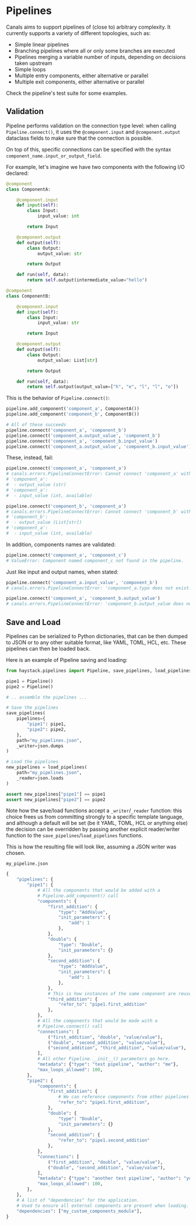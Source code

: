 # Pipelines

Canals aims to support pipelines of (close to) arbitrary complexity. It currently supports a variety of different topologies, such as:

- Simple linear pipelines
- Branching pipelines where all or only some branches are executed
- Pipelines merging a variable number of inputs, depending on decisions taken upstream
- Simple loops
- Multiple entry components, either alternative or parallel
- Multiple exit components, either alternative or parallel

Check the pipeline's test suite for some examples.

## Validation

Pipeline performs validation on the connection type level: when calling `Pipeline.connect()`, it uses the `@component.input` and `@component.output` dataclass fields to make sure that the connection is possible.

On top of this, specific connections can be specified with the syntax `component_name.input_or_output_field`.

For example, let's imagine we have two components with the following I/O declared:

```python
@component
class ComponentA:

    @component.input
    def input(self):
        class Input:
            input_value: int

        return Input

    @component.output
    def output(self):
        class Output:
            output_value: str

        return Output

    def run(self, data):
        return self.output(intermediate_value="hello")

@component
class ComponentB:

    @component.input
    def input(self):
        class Input:
            input_value: str

        return Input

    @component.output
    def output(self):
        class Output:
            output_value: List[str]

        return Output

    def run(self, data):
        return self.output(output_value=["h", "e", "l", "l", "o"])
```

This is the behavior of `Pipeline.connect()`:

```python
pipeline.add_component('component_a', ComponentA())
pipeline.add_component('component_b', ComponentB())

# All of these succeeds
pipeline.connect('component_a', 'component_b')
pipeline.connect('component_a.output_value', 'component_b')
pipeline.connect('component_a', 'component_b.input_value')
pipeline.connect('component_a.output_value', 'component_b.input_value')
```

These, instead, fail:

```python
pipeline.connect('component_a', 'component_a')
# canals.errors.PipelineConnectError: Cannot connect 'component_a' with 'component_a': no matching connections available.
# 'component_a':
#  - output_value (str)
# 'component_a':
#  - input_value (int, available)

pipeline.connect('component_b', 'component_a')
# canals.errors.PipelineConnectError: Cannot connect 'component_b' with 'component_a': no matching connections available.
# 'component_b':
#  - output_value (List[str])
# 'component_a':
#  - input_value (int, available)
```

In addition, components names are validated:

```python
pipeline.connect('component_a', 'component_c')
# ValueError: Component named component_c not found in the pipeline.
```

Just like input and output names, when stated:

```python
pipeline.connect('component_a.input_value', 'component_b')
# canals.errors.PipelineConnectError: 'component_a.typo does not exist. Output connections of component_a are: output_value (type str)

pipeline.connect('component_a', 'component_b.output_value')
# canals.errors.PipelineConnectError: 'component_b.output_value does not exist. Input connections of component_b are: input_value (type str)
```

## Save and Load

Pipelines can be serialized to Python dictionaries, that can be then dumped to JSON or to any other suitable format, like YAML, TOML, HCL, etc. These pipelines can then be loaded back.

Here is an example of Pipeline saving and loading:

```python
from haystack.pipelines import Pipeline, save_pipelines, load_pipelines

pipe1 = Pipeline()
pipe2 = Pipeline()

# .. assemble the pipelines ...

# Save the pipelines
save_pipelines(
    pipelines={
        "pipe1": pipe1,
        "pipe2": pipe2,
    },
    path="my_pipelines.json",
    _writer=json.dumps
)

# Load the pipelines
new_pipelines = load_pipelines(
    path="my_pipelines.json",
    _reader=json.loads
)

assert new_pipelines["pipe1"] == pipe1
assert new_pipelines["pipe2"] == pipe2
```

Note how the save/load functions accept a `_writer`/`_reader` function: this choice frees us from committing strongly to a specific template language, and although a default will be set (be it YAML, TOML, HCL or anything else) the decision can be overridden by passing another explicit reader/writer function to the `save_pipelines`/`load_pipelines` functions.

This is how the resulting file will look like, assuming a JSON writer was chosen.

`my_pipeline.json`

```python
{
    "pipelines": {
        "pipe1": {
            # All the components that would be added with a
            # Pipeline.add_component() call
            "components": {
                "first_addition": {
                    "type": "AddValue",
                    "init_parameters": {
                        "add": 1
                    },
                },
                "double": {
                    "type": "Double",
                    "init_parameters": {}
                },
                "second_addition": {
                    "type": "AddValue",
                    "init_parameters": {
                        "add": 1
                    },
                },
                # This is how instances of the same component are reused
                "third_addition": {
                    "refer_to": "pipe1.first_addition"
                },
            },
            # All the components that would be made with a
            # Pipeline.connect() call
            "connections": [
                ("first_addition", "double", "value/value"),
                ("double", "second_addition", "value/value"),
                ("second_addition", "third_addition", "value/value"),
            ],
            # All other Pipeline.__init__() parameters go here.
            "metadata": {"type": "test pipeline", "author": "me"},
            "max_loops_allowed": 100,
        },
        "pipe2": {
            "components": {
                "first_addition": {
                    # We can reference components from other pipelines too!
                    "refer_to": "pipe1.first_addition",
                },
                "double": {
                    "type": "Double",
                    "init_parameters": {}
                },
                "second_addition": {
                    "refer_to": "pipe1.second_addition"
                },
            },
            "connections": [
                ("first_addition", "double", "value/value"),
                ("double", "second_addition", "value/value"),
            ],
            "metadata": {"type": "another test pipeline", "author": "you"},
            "max_loops_allowed": 100,
        },
    },
    # A list of "dependencies" for the application.
    # Used to ensure all external components are present when loading.
    "dependencies": ["my_custom_components_module"],
}
```
